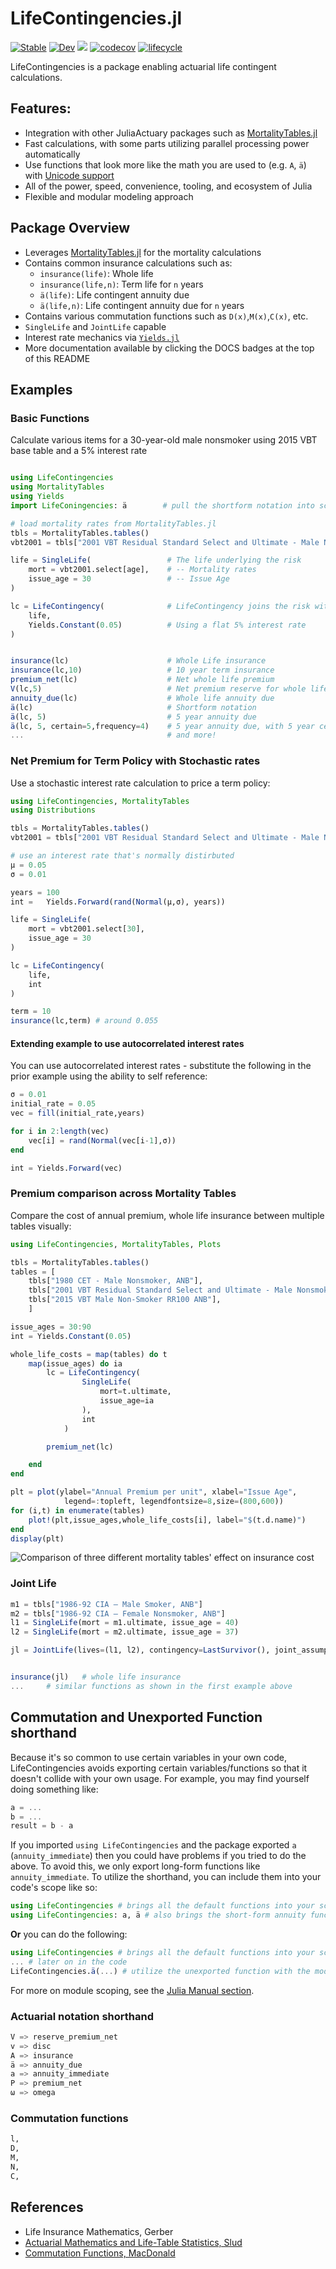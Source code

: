 # LifeContingencies.jl

[![Stable](https://img.shields.io/badge/docs-stable-blue.svg)](https://JuliaActuary.github.io/LifeContingencies.jl/stable/) 
[![Dev](https://img.shields.io/badge/docs-dev-blue.svg)](https://JuliaActuary.github.io/LifeContingencies.jl/dev/)
![](https://github.com/JuliaActuary/LifeContingencies.jl/workflows/CI/badge.svg)
[![codecov](https://codecov.io/gh/JuliaActuary/LifeContingencies.jl/branch/master/graph/badge.svg)](https://codecov.io/gh/JuliaActuary/LifeContingencies.jl)
[![lifecycle](https://img.shields.io/badge/LifeCycle-Developing-yellow)](https://www.tidyverse.org/lifecycle/)

LifeContingencies is a package enabling actuarial life contingent calculations.

## Features:

- Integration with other JuliaActuary packages such as [MortalityTables.jl](https://github.com/JuliaActuary/MortalityTables.jl)
- Fast calculations, with some parts utilizing parallel processing power automatically
- Use functions that look more like the math you are used to (e.g. `A`, `ä`)
with [Unicode support](https://docs.julialang.org/en/v1/manual/unicode-input/index.html)
- All of the power, speed, convenience, tooling, and ecosystem of Julia
- Flexible and modular modeling approach

## Package Overview

- Leverages [MortalityTables.jl](https://github.com/JuliaActuary/MortalityTables.jl) for
the mortality calculations
- Contains common insurance calculations such as:
    - `insurance(life)`: Whole life
    - `insurance(life,n)`: Term life for `n` years
    - `ä(life)`: Life contingent annuity due
    - `ä(life,n)`: Life contingent annuity due for `n` years
- Contains various commutation functions such as `D(x)`,`M(x)`,`C(x)`, etc.
- `SingleLife` and `JointLife` capable
- Interest rate mechanics via [`Yields.jl`](https://github.com/JuliaActuary/Yields.jl)
- More documentation available by clicking the DOCS badges at the top of this README

## Examples

###  Basic Functions
Calculate various items for a 30-year-old male nonsmoker using 2015 VBT base table and a 5% interest rate

```julia

using LifeContingencies
using MortalityTables
using Yields
import LifeConingencies: ä        # pull the shortform notation into scope

# load mortality rates from MortalityTables.jl
tbls = MortalityTables.tables()   
vbt2001 = tbls["2001 VBT Residual Standard Select and Ultimate - Male Nonsmoker, ANB"]

life = SingleLife(                 # The life underlying the risk
    mort = vbt2001.select[age],    # -- Mortality rates
    issue_age = 30                 # -- Issue Age
)

lc = LifeContingency(              # LifeContingency joins the risk with interest
    life,                          
    Yields.Constant(0.05)          # Using a flat 5% interest rate
)


insurance(lc)                      # Whole Life insurance
insurance(lc,10)                   # 10 year term insurance
premium_net(lc)                    # Net whole life premium 
V(lc,5)                            # Net premium reserve for whole life insurance at time 5
annuity_due(lc)                    # Whole life annuity due
ä(lc)                              # Shortform notation
ä(lc, 5)                           # 5 year annuity due
ä(lc, 5, certain=5,frequency=4)    # 5 year annuity due, with 5 year certain payable 4x per year
...                                # and more!
```

### Net Premium for Term Policy with Stochastic rates
Use a stochastic interest rate calculation to price a term policy:

```julia
using LifeContingencies, MortalityTables
using Distributions

tbls = MortalityTables.tables()
vbt2001 = tbls["2001 VBT Residual Standard Select and Ultimate - Male Nonsmoker, ANB"]

# use an interest rate that's normally distirbuted
μ = 0.05
σ = 0.01

years = 100
int =   Yields.Forward(rand(Normal(μ,σ), years))

life = SingleLife(
    mort = vbt2001.select[30],
    issue_age = 30
)

lc = LifeContingency(
    life,
    int
)

term = 10
insurance(lc,term) # around 0.055
```
#### Extending example to use autocorrelated interest rates
You can use autocorrelated interest rates - substitute the following in the prior example
using the ability to self reference:

```julia
σ = 0.01
initial_rate = 0.05
vec = fill(initial_rate,years)

for i in 2:length(vec)
    vec[i] = rand(Normal(vec[i-1],σ))
end

int = Yields.Forward(vec)
```

### Premium comparison across Mortality Tables

Compare the cost of annual premium, whole life insurance between multiple tables visually:

```julia
using LifeContingencies, MortalityTables, Plots

tbls = MortalityTables.tables()
tables = [
    tbls["1980 CET - Male Nonsmoker, ANB"],
    tbls["2001 VBT Residual Standard Select and Ultimate - Male Nonsmoker, ANB"],
    tbls["2015 VBT Male Non-Smoker RR100 ANB"],
    ]

issue_ages = 30:90
int = Yields.Constant(0.05)

whole_life_costs = map(tables) do t
    map(issue_ages) do ia
        lc = LifeContingency(
                SingleLife(
                    mort=t.ultimate,
                    issue_age=ia
                ),
                int
            )

        premium_net(lc)

    end
end

plt = plot(ylabel="Annual Premium per unit", xlabel="Issue Age",
            legend=:topleft, legendfontsize=8,size=(800,600))
for (i,t) in enumerate(tables)
    plot!(plt,issue_ages,whole_life_costs[i], label="$(t.d.name)")
end
display(plt)
```
![Comparison of three different mortality tables' effect on insurance cost](https://user-images.githubusercontent.com/711879/85190836-cb539800-b281-11ea-96b0-e3f3eab59449.png)


### Joint Life

```julia
m1 = tbls["1986-92 CIA – Male Smoker, ANB"]
m2 = tbls["1986-92 CIA – Female Nonsmoker, ANB"]
l1 = SingleLife(mort = m1.ultimate, issue_age = 40)
l2 = SingleLife(mort = m2.ultimate, issue_age = 37)

jl = JointLife(lives=(l1, l2), contingency=LastSurvivor(), joint_assumption=Frasier())


insurance(jl)   # whole life insurance
...     # similar functions as shown in the first example above
```
## Commutation and Unexported Function shorthand

Because it's so common to use certain variables in your own code, LifeContingencies avoids exporting certain variables/functions so that it doesn't collide with your own usage. For example, you may find yourself doing something like:

```julia
a = ...
b = ...
result = b - a
```

If you imported `using LifeContingencies` and the package exported `a` (`annuity_immediate`) then you could have problems if you tried to do the above. To avoid this, we only export long-form functions like `annuity_immediate`. To utilize the shorthand, you can include them into your code's scope like so:

```julia
using LifeContingencies # brings all the default functions into your scope
using LifeContingencies: a, ä # also brings the short-form annuity functions into scope
```

**Or** you can do the following:

```julia
using LifeContingencies # brings all the default functions into your scope
... # later on in the code
LifeContingencies.ä(...) # utilize the unexported function with the module name
```
For more on module scoping, see the [Julia Manual section](https://docs.julialang.org/en/latest/manual/modules/#Summary-of-module-usage-1).

### Actuarial notation shorthand

```julia
V => reserve_premium_net
v => disc
A => insurance
ä => annuity_due
a => annuity_immediate
P => premium_net
ω => omega
```
### Commutation functions

```julia
l,
D,
M,
N,
C,
```

## References

- Life Insurance Mathematics, Gerber
- [Actuarial Mathematics and Life-Table Statistics, Slud](http://www2.math.umd.edu/~slud/s470/BookChaps/Chp6.pdf)
- [Commutation Functions, MacDonald](http://www.macs.hw.ac.uk/~angus/papers/eas_offprints/commfunc.pdf)
